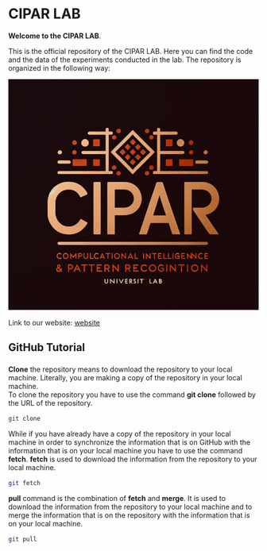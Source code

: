 # CIPAR LAB
**Welcome to the CIPAR LAB**.

This is the official repository of the CIPAR LAB. Here you can find the code and the data of the experiments conducted in the lab. The repository is organized in the following way:

![test_logo](/Photos/logo_2.png)




Link to our website: [website](https://sites.google.com/uniroma1.it/cipar-labs/home)
## GitHub Tutorial 

###
**Clone** the repository means to download the repository to your local machine. Literally, you are making a copy of the repository in your local machine.  
To clone the repository you have to use the command **git clone** followed by the URL of the repository. 
```bash
git clone
```

While if you have already have a copy of the repository in your local machine in order to synchronize the information that is on GitHub with the information that is on your local machine you have to use the
command **fetch**. **fetch** is used to download the information from the repository to your local machine.
```bash
git fetch
```

**pull** command is the combination of **fetch** and **merge**. It is used to download the information from the repository to your local machine and to merge the information that is on the repository with the information that is on your local machine.
```bash
git pull
```
